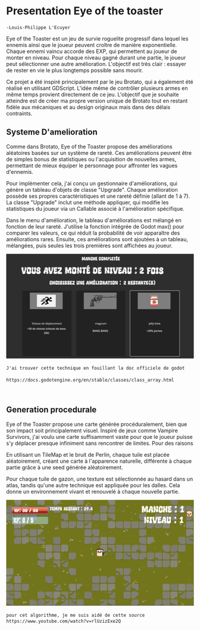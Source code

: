 # Presentation Eye of the toaster
    -Louis-Philippe L'Ecuyer

Eye of the Toaster est un jeu de survie roguelite progressif dans lequel les ennemis ainsi que le joueur peuvent croître de manière exponentielle. Chaque ennemi vaincu accorde des EXP, qui permettent au joueur de monter en niveau. Pour chaque niveau gagné durant une partie, le joueur peut sélectionner une autre amélioration. L'objectif est très clair : essayer de rester en vie le plus longtemps possible sans mourir.

Ce projet a été inspiré principalement par le jeu Brotato, qui a également été réalisé en utilisant GDScript. L'idée même de contrôler plusieurs armes en même temps provient directement de ce jeu. L'objectif que je souhaite atteindre est de créer ma propre version unique de Brotato tout en restant fidèle aux mécaniques et au design originaux mais dans des délais contraints.

## Systeme D'amelioration

Comme dans Brotato, Eye of the Toaster propose des améliorations aléatoires basées sur un système de rareté. Ces améliorations peuvent être de simples bonus de statistiques ou l'acquisition de nouvelles armes, permettant de mieux équiper le personnage pour affronter les vagues d'ennemis.

Pour implémenter cela, j'ai conçu un gestionnaire d'améliorations, qui génère un tableau d'objets de classe "Upgrade". Chaque amélioration possède ses propres caractéristiques et une rareté définie (allant de 1 à 7). La classe "Upgrade" inclut une méthode appliquer, qui modifie les statistiques du joueur via un Callable associé à l'amélioration spécifique.

Dans le menu d'amélioration, le tableau d'améliorations est mélangé en fonction de leur rareté. J'utilise la fonction intégrée de Godot max() pour comparer les valeurs, ce qui réduit la probabilité de voir apparaître des améliorations rares. Ensuite, ces améliorations sont ajoutées à un tableau, mélangées, puis seules les trois premières sont affichées au joueur.

![alt text](image.png)

    J'ai trouver cette technique en fouillant la doc officiele de godot 

    https://docs.godotengine.org/en/stable/classes/class_array.html
</br>



## Generation procedurale

Eye of the Toaster propose une carte générée procéduralement, bien que son impact soit principalement visuel. Inspiré de jeux comme Vampire Survivors, j'ai voulu une carte suffisamment vaste pour que le joueur puisse s'y déplacer presque infiniment sans rencontrer de limites. Pour des raisons 

En utilisant un TileMap et le bruit de Perlin, chaque tuile est placée aléatoirement, créant une carte à l'apparence naturelle, différente à chaque partie grâce à une seed générée aléatoirement.

Pour chaque tuile de gazon, une texture est sélectionnée au hasard dans un atlas, tandis qu'une autre technique est appliquée pour les dalles. Cela donne un environnement vivant et renouvelé à chaque nouvelle partie.

![alt text](image-1.png)

    pour cet algorithme, je me suis aidé de cette source 
    https://www.youtube.com/watch?v=rlUzizExe2Q
